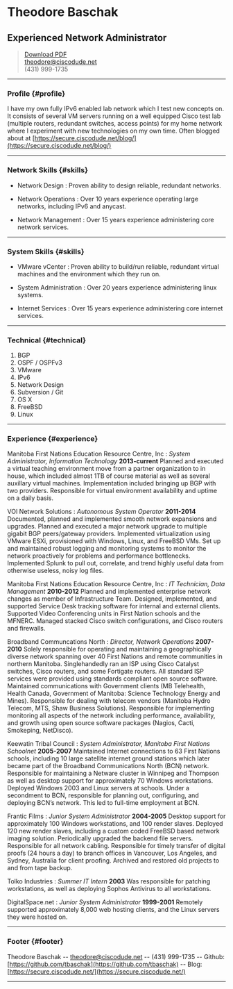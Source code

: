 # Theodore Baschak
## Experienced Network Administrator

> [Download PDF](theodorebaschak_resume.pdf)  
> [theodore@ciscodude.net](theodore@ciscodude.net)  
> (431) 999-1735

------

### Profile {#profile}

I have my own fully IPv6 enabled lab network which I test new concepts on. It consists of several VM servers running on a well equipped Cisco test lab (multiple routers, redundant switches, access points) for my home network where I experiment with new technologies on my own time. Often blogged about at [https://secure.ciscodude.net/blog/](https://secure.ciscodude.net/blog/)

------

### Network Skills {#skills}

* Network Design
  : Proven ability to design reliable, redundant networks.

* Network Operations
  : Over 10 years experience operating large networks, including IPv6 and anycast.

* Network Management
  : Over 15 years experience administering core network services.

------

### System Skills {#skills}

* VMware vCenter
  : Proven ability to build/run reliable, redundant virtual machines and the environment which they run on.

* System Administration
  : Over 20 years experience administering linux systems.

* Internet Services
  : Over 15 years experience administering core internet services.

-------

### Technical {#technical}

1. BGP
1. OSPF / OSPFv3
1. VMware
1. IPv6
1. Network Design
1. Subversion / Git
1. OS X
1. FreeBSD
1. Linux

------

### Experience {#experience}

Manitoba First Nations Education Resource Centre, Inc
: *System Administrator, Information Technology*
  __2013-current__
  Planned and executed a virtual teaching environment move from a partner organization to in house, which included almost 1TB of course material as well as several auxillary virtual machines. Implementation included bringing up BGP with two providers. Responsible for virtual environment availability and uptime on a daily basis.


VOI Network Solutions
: *Autonomous System Operator*
  __2011-2014__
  Documented, planned and implemented smooth network expansions and upgrades. Planned and executed a major network upgrade to multiple gigabit BGP peers/gateway providers. Implemented virtualization using VMware ESXi, provisioned with Windows, Linux, and FreeBSD VMs. Set up and maintained robust logging and monitoring systems to monitor the network proactively for problems and performance bottlenecks. Implemented Splunk to pull out, correlate, and trend highly useful data from otherwise useless, noisy log files.


Manitoba First Nations Education Resource Centre, Inc
: *IT Technician, Data Management*
  __2010-2012__
  Planned and implemented enterprise network changes as member of Infrastructure Team. Designed, implemented, and supported Service Desk tracking software for internal and external clients. Supported Video Conferencing units in First Nation schools and the MFNERC. Managed stacked Cisco switch configurations, and Cisco routers and firewalls. 


Broadband Communcations North
: *Director, Network Operations*
  __2007-2010__
  Solely responsible for operating and maintaining a geographically diverse network spanning over 40 First Nations and remote communities in northern Manitoba. Singlehandedly ran an ISP using Cisco Catalyst switches, Cisco routers, and some Fortigate routers. All standard ISP services were provided using standards compliant open source software. Maintained communications with Government clients (MB Telehealth, Health Canada, Government of Manitoba: Science Technology Energy and Mines). Responsible for dealing with telecom vendors (Manitoba Hydro Telecom, MTS, Shaw Business Solutions). Responsible for implementing monitoring all aspects of the network including performance, availability, and growth using open source software packages (Nagios, Cacti, Smokeping, NetDisco).


Keewatin Tribal Council
: *System Administrator, Manitoba First Nations Schoolnet*
  __2005-2007__
  Maintained Internet connections to 63 First Nations schools, including 10 large satellite internet ground stations which later became part of the Broadband Communications North (BCN) network. Responsible for maintaining a Netware cluster in Winnipeg and Thompson as well as desktop support for approximately 70 Windows workstations. Deployed Windows 2003 and Linux servers at schools. Under a secondment to BCN, responsible for planning out, configuring, and deploying BCN’s network. This led to full-time employment at BCN.

Frantic Films
: *Junior System Administrator*
  __2004-2005__
  Desktop support for approximately 100 Windows workstations, and 100 render slaves. Deployed 120 new render slaves, including a custom coded FreeBSD based network imaging solution. Periodically upgraded the backend file servers. Responsible for all network cabling. Responsible for timely transfer of digital proofs (24 hours a day) to branch offices in Vancouver, Los Angeles, and Sydney, Australia for client proofing. Archived and restored old projects to and from tape backup.


Tolko Industries
: *Summer IT Intern*
  __2003__
  Was responsible for patching workstations, as well as deploying Sophos Antivirus to all workstations.


DigitalSpace.net
: *Junior System Administrator*
  __1999-2001__
  Remotely supported approximately 8,000 web hosting clients, and the Linux servers they were hosted on.

------

### Footer {#footer}

Theodore Baschak -- [theodore@ciscodude.net](theodore@ciscodude.net) -- (431) 999-1735
-- Github: [https://github.com/tbaschak](https://github.com/tbaschak) --
Blog: [https://secure.ciscodude.net/](https://secure.ciscodude.net/)

------
